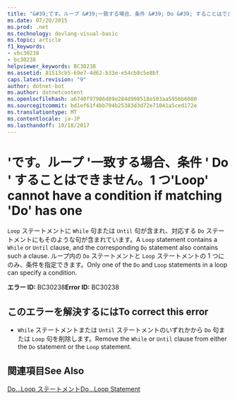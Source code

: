 ```yaml
---
title: "&#39;です。ループ &#39;一致する場合、条件 &#39; Do &#39; することはできません。1 つ"
ms.date: 07/20/2015
ms.prod: .net
ms.technology: devlang-visual-basic
ms.topic: article
f1_keywords:
- vbc30238
- bc30238
helpviewer_keywords: BC30238
ms.assetid: 81513cb5-69e7-4d62-b33e-e54cb8c5e8bf
caps.latest.revision: "9"
author: dotnet-bot
ms.author: dotnetcontent
ms.openlocfilehash: a6740f97986d89e284d998518e503aa5956b6080
ms.sourcegitcommit: bd1ef61f4bb794b25383d3d72e71041a5ced172e
ms.translationtype: MT
ms.contentlocale: ja-JP
ms.lasthandoff: 10/18/2017
---
```

# <a name="39loop39-cannot-have-a-condition-if-matching-39do39-has-one"></a><span data-ttu-id="a97c6-102">&#39;です。ループ &#39;一致する場合、条件 &#39; Do &#39; することはできません。1 つ</span><span class="sxs-lookup"><span data-stu-id="a97c6-102">&#39;Loop&#39; cannot have a condition if matching &#39;Do&#39; has one</span></span>
<span data-ttu-id="a97c6-103">`Loop` ステートメントに `While` 句または `Until` 句が含まれ、対応する `Do` ステートメントにもそのような句が含まれています。</span><span class="sxs-lookup"><span data-stu-id="a97c6-103">A `Loop` statement contains a `While` or `Until` clause, and the corresponding `Do` statement also contains such a clause.</span></span> <span data-ttu-id="a97c6-104">ループ内の `Do` ステートメントと `Loop` ステートメントの 1 つにのみ、条件を指定できます。</span><span class="sxs-lookup"><span data-stu-id="a97c6-104">Only one of the `Do` and `Loop` statements in a loop can specify a condition.</span></span>  
  
 <span data-ttu-id="a97c6-105">**エラー ID:** BC30238</span><span class="sxs-lookup"><span data-stu-id="a97c6-105">**Error ID:** BC30238</span></span>  
  
## <a name="to-correct-this-error"></a><span data-ttu-id="a97c6-106">このエラーを解決するには</span><span class="sxs-lookup"><span data-stu-id="a97c6-106">To correct this error</span></span>  
  
-   <span data-ttu-id="a97c6-107">`While` ステートメントまたは `Until` ステートメントのいずれかから `Do` 句または `Loop` 句を削除します。</span><span class="sxs-lookup"><span data-stu-id="a97c6-107">Remove the `While` or `Until` clause from either the `Do` statement or the `Loop` statement.</span></span>  
  
## <a name="see-also"></a><span data-ttu-id="a97c6-108">関連項目</span><span class="sxs-lookup"><span data-stu-id="a97c6-108">See Also</span></span>  
 [<span data-ttu-id="a97c6-109">Do...Loop ステートメント</span><span class="sxs-lookup"><span data-stu-id="a97c6-109">Do...Loop Statement</span></span>](../../visual-basic/language-reference/statements/do-loop-statement.md)
